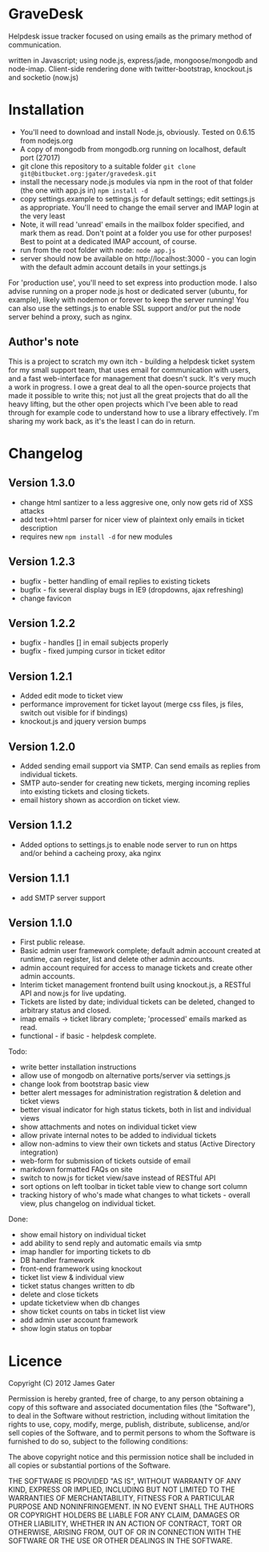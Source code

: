GraveDesk
=========

Helpdesk issue tracker focused on using emails as the primary method of communication.

written in Javascript; using node.js, express/jade, mongoose/mongodb and node-imap.
Client-side rendering done with twitter-bootstrap, knockout.js and socketio (now.js)

Installation
============

* You'll need to download and install Node.js, obviously. Tested on 0.6.15 from nodejs.org
* A copy of mongodb from mongodb.org running on localhost, default port (27017)
* git clone this repository to a suitable folder
	`git clone git@bitbucket.org:jgater/gravedesk.git`
* install the necessary node.js modules via npm in the root of that folder (the one with app.js in)
	`npm install -d`
* copy settings.example to settings.js for default settings; edit settings.js as appropriate. You'll need to change the email server and IMAP login at the very least
* Note, it will read 'unread' emails in the mailbox folder specified, and mark them as read. Don't point at a folder you use for other purposes! Best to point at a dedicated IMAP account, of course.
* run from the root folder with node:
	`node app.js`
* server should now be available on http://localhost:3000 - you can login with the default admin account details in your settings.js

For 'production use', you'll need to set express into production mode. I also advise running on a proper node.js host or dedicated server (ubuntu, for example), likely with nodemon
or forever to keep the server running! You can also use the settings.js to enable SSL support and/or put the node server behind a proxy, such as nginx.



Author's note
-------------

This is a project to scratch my own itch - building a helpdesk ticket system for my small support team, that uses email for communication with users, and a fast web-interface for management that doesn't suck. It's very much a work in progress. I owe a great deal to all the open-source projects that made it possible to write this; not just all the great projects that do all the heavy lifting, but the other open projects which I've been able to read through for example code to understand how to use a library effectively. I'm sharing my work back, as it's the least I can do in return.


Changelog
=========

Version 1.3.0
-------------

* change html santizer to a less aggresive one, only now gets rid of XSS attacks
* add text->html parser for nicer view of plaintext only emails in ticket description
* requires new `npm install -d` for new modules


Version 1.2.3
-------------

* bugfix - better handling of email replies to existing tickets
* bugfix - fix several display bugs in IE9 (dropdowns, ajax refreshing)
* change favicon

Version 1.2.2
-------------

* bugfix - handles [] in email subjects properly
* bugfix - fixed jumping cursor in ticket editor

Version 1.2.1
-------------

* Added edit mode to ticket view
* performance improvement for ticket layout (merge css files, js files, switch out visible for if bindings)
* knockout.js and jquery version bumps

Version 1.2.0
-------------

* Added sending email support via SMTP. Can send emails as replies from individual tickets.
* SMTP auto-sender for creating new tickets, merging incoming replies into existing tickets and closing tickets.
* email history shown as accordion on ticket view.

Version 1.1.2
-------------

 * Added options to settings.js to enable node server to run on https and/or behind a cacheing proxy, aka nginx

Version 1.1.1
-------------

* add SMTP server support

Version 1.1.0
-------------

* First public release.
* Basic admin user framework complete; default admin account created at runtime, can register, list and delete other admin accounts.
* admin account required for access to manage tickets and create other admin accounts.
* Interim ticket management frontend built using knockout.js, a RESTful API and now.js for live updating.
* Tickets are listed by date; individual tickets can be deleted, changed to arbitrary status and closed.
* imap emails -> ticket library complete; 'processed' emails marked as read.
* functional - if basic - helpdesk complete.


Todo:

* write better installation instructions
* allow use of mongodb on alternative ports/server via settings.js
* change look from bootstrap basic view
* better alert messages for administration registration & deletion and ticket views
* better visual indicator for high status tickets, both in list and individual views
* show attachments and notes on individual ticket view
* allow private internal notes to be added to individual tickets
* allow non-admins to view their own tickets and status (Active Directory integration)
* web-form for submission of tickets outside of email
* markdown formatted FAQs on site
* switch to now.js for ticket view/save instead of RESTful API
* sort options on left toolbar in ticket table view to change sort column
* tracking history of who's made what changes to what tickets - overall view, plus changelog on individual ticket.

Done:

* show email history on individual ticket
* add ability to send reply and automatic emails via smtp
* imap handler for importing tickets to db
* DB handler framework
* front-end framework using knockout
* ticket list view & individual view
* ticket status changes written to db
* delete and close tickets
* update ticketview when db changes
* show ticket counts on tabs in ticket list view
* add admin user account framework
* show login status on topbar


Licence
=======

Copyright (C) 2012 James Gater

Permission is hereby granted, free of charge, to any person obtaining a copy of this software and associated documentation files (the "Software"), to deal in the Software without restriction, including without limitation the rights to use, copy, modify, merge, publish, distribute, sublicense, and/or sell copies of the Software, and to permit persons to whom the Software is furnished to do so, subject to the following conditions:

The above copyright notice and this permission notice shall be included in all copies or substantial portions of the Software.

THE SOFTWARE IS PROVIDED "AS IS", WITHOUT WARRANTY OF ANY KIND, EXPRESS OR IMPLIED, INCLUDING BUT NOT LIMITED TO THE WARRANTIES OF MERCHANTABILITY, FITNESS FOR A PARTICULAR PURPOSE AND NONINFRINGEMENT. IN NO EVENT SHALL THE AUTHORS OR COPYRIGHT HOLDERS BE LIABLE FOR ANY CLAIM, DAMAGES OR OTHER LIABILITY, WHETHER IN AN ACTION OF CONTRACT, TORT OR OTHERWISE, ARISING FROM, OUT OF OR IN CONNECTION WITH THE SOFTWARE OR THE USE OR OTHER DEALINGS IN THE SOFTWARE.
